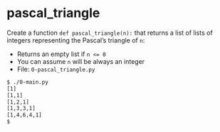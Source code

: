 # pascal_triangle
Create a function `def pascal_triangle(n):` that returns a list of lists of integers representing the Pascal’s triangle of `n`:

- Returns an empty list if `n <= 0`
- You can assume `n` will be always an integer
- File: `0-pascal_triangle.py`

```sh
$ ./0-main.py
[1]
[1,1]
[1,2,1]
[1,3,3,1]
[1,4,6,4,1]
$
```

